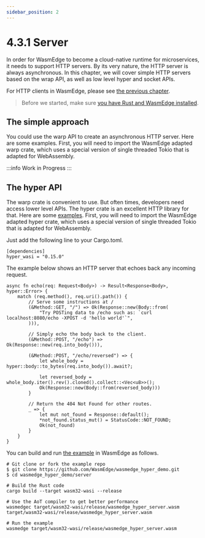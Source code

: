 ```yaml
---
sidebar_position: 2
---
```


# 4.3.1 Server

In order for WasmEdge to become a cloud-native runtime for microservices, it needs to support HTTP servers. By its very nature, the HTTP server is always asynchronous. In this chapter, we will cover simple HTTP servers based on the wrap API, as well as low level hyper and socket APIs.

For HTTP clients in WasmEdge, please see [the previous chapter](client).

> Before we started, make sure [you have Rust and WasmEdge installed](../../rust/setup).

## The simple approach

You could use the warp API to create an asynchronous HTTP server. Here are some examples. First, you will need to import the WasmEdge adapted warp crate, which uses a special version of single threaded Tokio that is adapted for WebAssembly.

<!-- prettier-ignore -->
:::info
Work in Progress
:::

## The hyper API

The warp crate is convenient to use. But often times, developers need access lower level APIs. The hyper crate is an excellent HTTP library for that. Here are some [examples](https://github.com/WasmEdge/wasmedge_hyper_demo/tree/main/server). First, you will need to import the WasmEdge adapted hyper crate, which uses a special version of single threaded Tokio that is adapted for WebAssembly.

Just add the following line to your Cargo.toml.

```
[dependencies]
hyper_wasi = "0.15.0"
```

The example below shows an HTTP server that echoes back any incoming request.

```
async fn echo(req: Request<Body>) -> Result<Response<Body>, hyper::Error> {
    match (req.method(), req.uri().path()) {
        // Serve some instructions at /
        (&Method::GET, "/") => Ok(Response::new(Body::from(
            "Try POSTing data to /echo such as: `curl localhost:8080/echo -XPOST -d 'hello world'`",
        ))),

        // Simply echo the body back to the client.
        (&Method::POST, "/echo") => Ok(Response::new(req.into_body())),

        (&Method::POST, "/echo/reversed") => {
            let whole_body = hyper::body::to_bytes(req.into_body()).await?;

            let reversed_body = whole_body.iter().rev().cloned().collect::<Vec<u8>>();
            Ok(Response::new(Body::from(reversed_body)))
        }

        // Return the 404 Not Found for other routes.
        _ => {
            let mut not_found = Response::default();
            *not_found.status_mut() = StatusCode::NOT_FOUND;
            Ok(not_found)
        }
    }
}
```

You can build and run [the example](https://github.com/WasmEdge/wasmedge_hyper_demo/blob/main/server/) in WasmEdge as follows.

```
# Git clone or fork the example repo
$ git clone https://github.com/WasmEdge/wasmedge_hyper_demo.git
$ cd wasmedge_hyper_demo/server

# Build the Rust code
cargo build --target wasm32-wasi --release

# Use the AoT compiler to get better performance
wasmedgec target/wasm32-wasi/release/wasmedge_hyper_server.wasm target/wasm32-wasi/release/wasmedge_hyper_server.wasm

# Run the example
wasmedge target/wasm32-wasi/release/wasmedge_hyper_server.wasm
```
